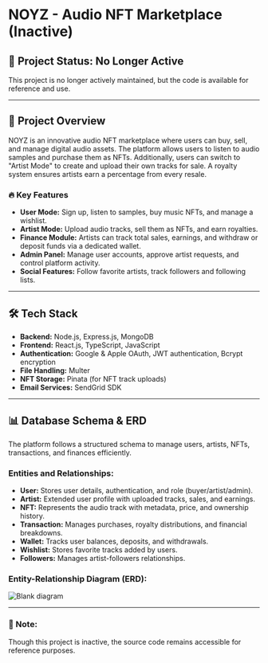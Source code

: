 # NOYZ - Audio NFT Marketplace (Inactive)

## 🚨 Project Status: No Longer Active
This project is no longer actively maintained, but the code is available for reference and use.

---

## 🎵 Project Overview
NOYZ is an innovative audio NFT marketplace where users can buy, sell, and manage digital audio assets. The platform allows users to listen to audio samples and purchase them as NFTs. Additionally, users can switch to "Artist Mode" to create and upload their own tracks for sale. A royalty system ensures artists earn a percentage from every resale.

### 🔥 Key Features
- **User Mode:** Sign up, listen to samples, buy music NFTs, and manage a wishlist.
- **Artist Mode:** Upload audio tracks, sell them as NFTs, and earn royalties.
- **Finance Module:** Artists can track total sales, earnings, and withdraw or deposit funds via a dedicated wallet.
- **Admin Panel:** Manage user accounts, approve artist requests, and control platform activity.
- **Social Features:** Follow favorite artists, track followers and following lists.

---

## 🛠️ Tech Stack
- **Backend:** Node.js, Express.js, MongoDB
- **Frontend:** React.js, TypeScript, JavaScript
- **Authentication:** Google & Apple OAuth, JWT authentication, Bcrypt encryption
- **File Handling:** Multer
- **NFT Storage:** Pinata (for NFT track uploads)
- **Email Services:** SendGrid SDK

---

## 📊 Database Schema & ERD
The platform follows a structured schema to manage users, artists, NFTs, transactions, and finances efficiently.

### **Entities and Relationships:**
- **User:** Stores user details, authentication, and role (buyer/artist/admin).
- **Artist:** Extended user profile with uploaded tracks, sales, and earnings.
- **NFT:** Represents the audio track with metadata, price, and ownership history.
- **Transaction:** Manages purchases, royalty distributions, and financial breakdowns.
- **Wallet:** Tracks user balances, deposits, and withdrawals.
- **Wishlist:** Stores favorite tracks added by users.
- **Followers:** Manages artist-followers relationships.

### **Entity-Relationship Diagram (ERD):**

![Blank diagram](https://github.com/user-attachments/assets/01e7265d-2f3a-4ab1-82a9-7f86c44834aa)

---

### 📌 Note:
Though this project is inactive, the source code remains accessible for reference purposes.

